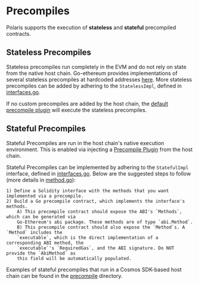 # Precompiles

Polaris supports the execution of **stateless** and **stateful** precompiled contracts. 

## Stateless Precompiles

Stateless precompiles run completely in the EVM and do not rely on state from the native host chain.
Go-ethereum provides implementations of several stateless precompiles at hardcoded addresses [here](https://github.com/berachain/go-ethereum/blob/stateful-v1.11.2/core/vm/contracts.go). More stateless
precompiles can be added by adhering to the `StatelessImpl`, defined in [interfaces.go](https://github.com/berachain/polaris/blob/main/eth/core/precompile/interfaces.go#L48).

If no custom precompiles are added by the host chain, the [default precompile plugin](https://github.com/berachain/polaris/blob/main/eth/core/precompile/default_plugin.go) will execute 
the stateless precompiles.

## Stateful Precompiles

Stateful Precompiles are run in the host chain's native execution environment. This is enabled via 
injecting a [Precompile Plugin](https://github.com/berachain/polaris/blob/main/eth/core/precompile/interfaces.go#L33) from the host chain.

Stateful Precompiles can be implemented by adhering to the `StatefulImpl` interface, defined in 
[interfaces.go](https://github.com/berachain/polaris/blob/main/eth/core/precompile/interfaces.go#L56). Below are the suggested steps to follow (more details in [method.go](https://github.com/berachain/polaris/blob/main/eth/core/precompile/method.go)):

    1) Define a Solidity interface with the methods that you want implemented via a precompile.
    2) Build a Go precompile contract, which implements the interface's methods.
        A) This precompile contract should expose the ABI's `Methods`, which can be generated via
        Go-Ethereum's abi package. These methods are of type `abi.Method`.
 	    B) This precompile contract should also expose the `Method`s. A `Method` includes the
        `executable`, which is the direct implementation of a corresponding ABI method, the
        `executable`'s `RequiredGas`, and the ABI signature. Do NOT provide the `AbiMethod` as
        this field will be automatically populated.

Examples of stateful precompiles that run in a Cosmos SDK-based host chain can be found in the
[precompile](https://github.com/berachain/polaris/tree/main/precompile) directory.


